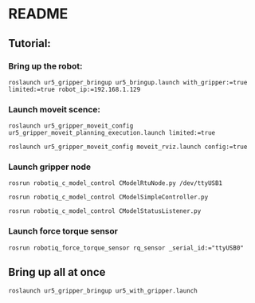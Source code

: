 # README
## Tutorial:
### Bring up the robot:
`roslaunch ur5_gripper_bringup ur5_bringup.launch with_gripper:=true limited:=true robot_ip:=192.168.1.129`

### Launch moveit scence:
`roslaunch ur5_gripper_moveit_config ur5_gripper_moveit_planning_execution.launch limited:=true`

`roslaunch ur5_gripper_moveit_config moveit_rviz.launch config:=true`

### Launch gripper node
`rosrun robotiq_c_model_control CModelRtuNode.py /dev/ttyUSB1`

`rosrun robotiq_c_model_control CModelSimpleController.py`

`rosrun robotiq_c_model_control CModelStatusListener.py`

### Launch force torque sensor
`rosrun robotiq_force_torque_sensor rq_sensor _serial_id:="ttyUSB0"`

## Bring up all at once
`roslaunch ur5_gripper_bringup ur5_with_gripper.launch`
